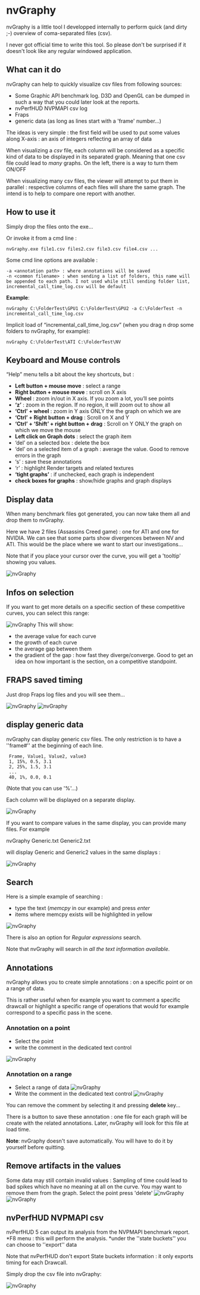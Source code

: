 # nvGraphy

nvGraphy is a little tool I developped internally to perform quick (and dirty ;-) overview of coma-separated files (csv).

I never got official time to write this tool. So please don't be surprised if it doesn't look like any regular windowed application.

## What can it do

nvGraphy can help to quickly visualize csv files from following sources:

* Some Graphic API benchmark log. D3D and OpenGL can be dumped in such a way that you could later look at the reports.
* nvPerfHUD NVPMAPI csv log
* Fraps
* generic data (as long as lines start with a 'frame' number...)

The ideas is very simple : the first field will be used to put some values along X-axis : an axis of integers reflecting an array of data

When visualizing a *csv* file, each column will be considered as a specific kind of data to be displayed in its separated graph. Meaning that one csv file could lead to *many* graphs. On the left, there is a way to turn them ON/OFF

When visualizing many csv files, the viewer will attempt to put them in parallel : respective columns of each files will share the same graph. The intend is to help to compare one report with another.

## How to use it

Simply drop the files onto the exe...

Or invoke it from a cmd line :
````
nvGraphy.exe file1.csv files2.csv file3.csv file4.csv ...
````

Some cmd line options are available :

````
-a <annotation path> : where annotations will be saved
-n <common filename> : when sending a list of folders, this name will be appended to each path. I not used while still sending folder list, incremental_call_time_log.csv will be default
````

__Example__:
````
nvGraphy C:\FolderTest\GPU1 C:\FolderTest\GPU2 -a C:\FolderTest -n incremental_call_time_log.csv
````

Implicit load of “incremental_call_time_log.csv” (when you drag n drop some folders to nvGraphy, for example):
````
nvGraphy C:\FolderTest\ATI C:\FolderTest\NV
````

## Keyboard and Mouse controls
“Help” menu tells a bit about the key shortcuts, but :

* __Left button + mouse move__ : select a range
* __Right button + mouse move__ : scroll on X axis
* __Wheel__ : zoom in/out in X axis. If you zoom a lot, you’ll see points
* __‘z’__ : zoom in the region. If no region, it will zoom out to show all
* __‘Ctrl’ + wheel__ : zoom in Y axis ONLY the the graph on which we are
* __‘Ctrl’ + Right button + drag__ : Scroll on X and Y
* __‘Ctrl’ + ‘Shift’ + right button + drag__ : Scroll on Y ONLY the graph on which we move the mouse
* __Left click on Graph dots__ : select the graph item
* ‘del’ on a selected box : delete the box
* ‘del’ on a selected item of a graph : average the value. Good to remove errors in the graph
* ‘s’ : save these annotations
* ‘r’ : highlight Render targets and related textures
* __‘tight graphs’__ : if unchecked, each graph is independent
* __check boxes for graphs__ : show/hide graphs and graph displays

## Display data

When many benchmark files got generated, you can now take them all and drop them to nvGraphy.

Here we have 2 files (Assassins Creed game) : one for ATI and one for NVIDIA. We can see that some parts show divergences between NV and ATI. This would be the place where we want to start our investigations...

Note that if you place your cursor over the curve, you will get a 'tooltip' showing you values.

![nvGraphy](https://github.com/tlorach/nvGraphy/raw/master/README_pics/NvGraphy_competitiveAPICGraphs.png)


## Infos on selection
If you want to get more details on a specific section of these competitive curves, you can select this range:

![nvGraphy](https://github.com/tlorach/nvGraphy/raw/master/README_pics/NvGraphy_competitiveRangeCompare.png)
This will show:
* the average value for each curve
* the growth of each curve
* the average gap between them
* the gradient of the gap : how fast they diverge/converge. Good to get an idea on how important is the section, on a competitive standpoint.


## FRAPS saved timing

Just drop Fraps log files and you will see them...

![nvGraphy](https://github.com/tlorach/nvGraphy/raw/master/README_pics/NvGraphy_FRAPS_FPS.png)
![nvGraphy](https://github.com/tlorach/nvGraphy/raw/master/README_pics/NvGraphy_FRAPS_Ms.png)

## display generic data
nvGraphy can display generic csv files.
The only restriction is to have a ''frame#'' at the beginning of each line.
````
 Frame, Value1, Value2, value3
 1, 15%, 0.5, 3.1
 2, 25%, 1.5, 3.1
 ...
 40, 1%, 0.0, 0.1
````

(Note that you can use '%'...)

Each column will be displayed on a separate display. 

![nvGraphy](https://github.com/tlorach/nvGraphy/raw/master/README_pics/NvGraphy_generic1.png)

If you want to compare values in the same display, you can provide many files. For example 

 nvGraphy Generic.txt Generic2.txt

will display Generic and Generic2 values in the same displays :

![nvGraphy](https://github.com/tlorach/nvGraphy/raw/master/README_pics/NvGraphy_generic2.png)


## Search
Here is a simple example of searching :
* type the text (*memcpy* in our example) and press *enter*
* items where memcpy exists will be highlighted in yellow

![nvGraphy](https://github.com/tlorach/nvGraphy/raw/master/README_pics/NvGraphy_Search.png)

There is also an option for *Regular expressions* search.

Note that nvGraphy will search in *all the text information available*.


## Annotations
nvGraphy allows you to create simple annotations : on a specific point or on a range of data.

This is rather useful when for example you want to comment a specific drawcall or highlight a specific range of operations that would for example correspond to a specific pass in the scene.

### Annotation on a point
* Select the point
* write the comment in the dedicated text control

![nvGraphy](https://github.com/tlorach/nvGraphy/raw/master/README_pics/NvGraphy_annotPT.png)

### Annotation on a range
* Select a range of data
![nvGraphy](https://github.com/tlorach/nvGraphy/raw/master/README_pics/nvGraphy_rangeannot1.png)
* Write the comment in the dedicated text control
![nvGraphy](https://github.com/tlorach/nvGraphy/raw/master/README_pics/nvGraphy_rangeannot2.png)

You can remove the comment by selecting it and pressing **delete** key...

There is a button to save these annotation : one file for each graph will be create with the related annotations. Later, nvGraphy will look for this file at load time.

__Note__: nvGraphy doesn't save automatically. You will have to do it by yourself before quitting.

## Remove artifacts in the values
Some data may still contain invalid values : Sampling of time could lead to bad spikes which have no meaning at all on the curve. You may want to remove them from the graph.
Select the point
press 'delete'
![nvGraphy](https://github.com/tlorach/nvGraphy/raw/master/README_pics/NvGraphy_correctPT1.png)
![nvGraphy](https://github.com/tlorach/nvGraphy/raw/master/README_pics/NvGraphy_correctPT2.png)

## nvPerfHUD NVPMAPI csv

nvPerfHUD 5 can output its analysis from the NVPMAPI benchmark report.
*F8 menu : this will perform the analysis.
*under the ''state buckets'' you can choose to ''export'' data

Note that nvPerfHUD don't export State buckets information : it only exports timing for each Drawcall.

Simply drop the csv file into nvGraphy:

![nvGraphy](https://github.com/tlorach/nvGraphy/raw/master/README_pics/NvGraphy_nvPerfHUD.png)


